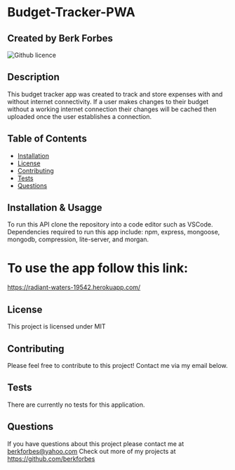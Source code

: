# Budget-Tracker-PWA

## Created by Berk Forbes

![Github licence](https://img.shields.io/badge/license-MIT-blue.svg)
  
## Description
This budget tracker app was created to track and store expenses with and without internet connectivity. If a user makes changes to their budget without a working internet connection their changes will be cached then uploaded once the user establishes a connection.    

## Table of Contents
- [Installation](#installation)
- [License](#license)
- [Contributing](#contributions)
- [Tests](#tests)
- [Questions](#questions)
  

## Installation & Usagge
To run this API clone the repository into a code editor such as VSCode. Dependencies required to run this app include:
npm, express, mongoose, mongodb, compression, lite-server, and morgan. 

# To use the app follow this link:
https://radiant-waters-19542.herokuapp.com/

## License
This project is licensed under MIT

## Contributing
Please feel free to contribute to this project! Contact me via my email below. 

## Tests
There are currently no tests for this application. 

## Questions
If you have questions about this project please contact me at berkforbes@yahoo.com
Check out more of my projects at https://github.com/berkforbes
  
